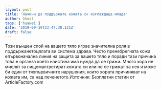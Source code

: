 ```yaml
---
layout: post
title: 'Начини да поддържате кожата си изглеждаща млада'
author: Ghost
tags: ['huawei']
date: '2019-09-19T23:47:38.121Z'
draft: false
---
```


Този външен слой на вашето тяло играе значителна роля в поддържанетоцялата ви система здрава. Често пренебрегната кожа епървоначална линия на защита за вашето тяло и поради тази причина това е органза което наистина има нужда да се грижи. Много хора не мислят за нищомалтретират кожата си или не се грижат за нея и може би един от тяхпървичните нарушения, които хората причиняват на кожата им, са над печенетото.Източник: Безплатни статии от ArticleFactory.com

